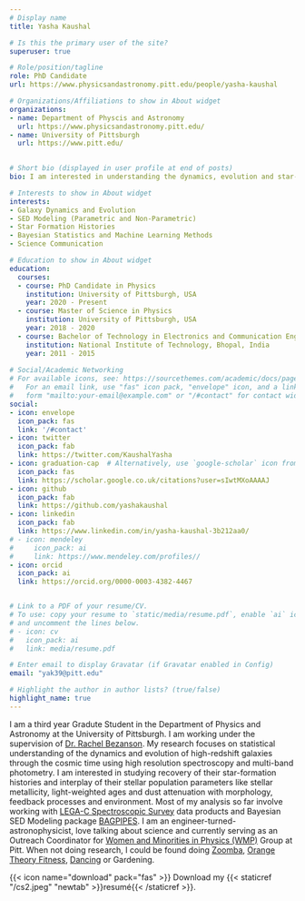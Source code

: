 ```yaml
---
# Display name
title: Yasha Kaushal

# Is this the primary user of the site?
superuser: true

# Role/position/tagline
role: PhD Candidate
url: https://www.physicsandastronomy.pitt.edu/people/yasha-kaushal 

# Organizations/Affiliations to show in About widget
organizations:
- name: Department of Physcis and Astronomy 
  url: https://www.physicsandastronomy.pitt.edu/
- name: University of Pittsburgh
  url: https://www.pitt.edu/ 
  

# Short bio (displayed in user profile at end of posts)
bio: I am interested in understanding the dynamics, evolution and star-formation history of high redshift galaxies using statistical SED Modeling. 

# Interests to show in About widget
interests:
- Galaxy Dynamics and Evolution
- SED Modeling (Parametric and Non-Parametric) 
- Star Formation Histories 
- Bayesian Statistics and Machine Learning Methods 
- Science Communication 

# Education to show in About widget
education:
  courses:
  - course: PhD Candidate in Physics 
    institution: University of Pittsburgh, USA
    year: 2020 - Present
  - course: Master of Science in Physics 
    institution: University of Pittsburgh, USA
    year: 2018 - 2020
  - course: Bachelor of Technology in Electronics and Communication Engineering
    institution: National Institute of Technology, Bhopal, India
    year: 2011 - 2015 
  
# Social/Academic Networking
# For available icons, see: https://sourcethemes.com/academic/docs/page-builder/#icons
#   For an email link, use "fas" icon pack, "envelope" icon, and a link in the
#   form "mailto:your-email@example.com" or "/#contact" for contact widget.
social:
- icon: envelope
  icon_pack: fas
  link: '/#contact'
- icon: twitter
  icon_pack: fab
  link: https://twitter.com/KaushalYasha
- icon: graduation-cap  # Alternatively, use `google-scholar` icon from `ai` icon pack
  icon_pack: fas
  link: https://scholar.google.co.uk/citations?user=sIwtMXoAAAAJ
- icon: github
  icon_pack: fab
  link: https://github.com/yashakaushal
- icon: linkedin
  icon_pack: fab
  link: https://www.linkedin.com/in/yasha-kaushal-3b212aa0/
# - icon: mendeley
#     icon_pack: ai
#     link: https://www.mendeley.com/profiles//
- icon: orcid
  icon_pack: ai
  link: https://orcid.org/0000-0003-4382-4467


# Link to a PDF of your resume/CV.
# To use: copy your resume to `static/media/resume.pdf`, enable `ai` icons in `params.toml`, 
# and uncomment the lines below.
# - icon: cv
#   icon_pack: ai
#   link: media/resume.pdf

# Enter email to display Gravatar (if Gravatar enabled in Config)
email: "yak39@pitt.edu"

# Highlight the author in author lists? (true/false)
highlight_name: true
---
```


 I am a third year Gradute Student in the Department of Physics and Astronomy at the University of Pittsburgh. I am working under the supervision of [Dr. Rachel Bezanson](https://rachelbezanson.github.io/). My research focuses on statistical understanding of the dynamics and evolution of high-redshift galaxies through the cosmic time using high resolution spectroscopy and multi-band photometry. I am interested in studying recovery of their star-formation histories and interplay of their stellar population parameters like stellar metallicity, light-weighted ages and dust attenuation with morphology, feedback processes and environment. Most of my analysis so far involve working with [LEGA-C Spectroscopic Survey](https://www2.mpia-hd.mpg.de/home/legac/) data products and Bayesian SED Modeling package [BAGPIPES](https://github.com/ACCarnall/bagpipes/blob/master/docs/index.rst). I am an engineer-turned-astronophysicist, love talking about science and currently serving as an Outreach Coordinator for [Women and Minorities in Physics (WMP)](https://www.physicsandastronomy.pitt.edu/women-and-minorities-physics-pitt) Group at Pitt. When not doing research, I could be found doing [Zoomba](https://twitter.com/KaushalYasha/status/1379159957518610441), [Orange Theory Fitness](https://www.orangetheory.com/en-us/?utm_source=us&utm_medium=sem&utm_campaign=Orangetheory-PPC-Brand-General&utm_term=tombras&utm_content=2_free&gclid=Cj0KCQjws-OEBhCkARIsAPhOkIajVa7XVxQG45bbt9Uf8s0gXjW_YKXs2ZLxLkqdxVEVPPfzVg460EkaArQKEALw_wcB), [Dancing](https://www.youtube.com/watch?v=2i_vUyVNzOU) or Gardening. 

{{< icon name="download" pack="fas" >}} Download my {{< staticref "/cs2.jpeg" "newtab" >}}resumé{{< /staticref >}}.
